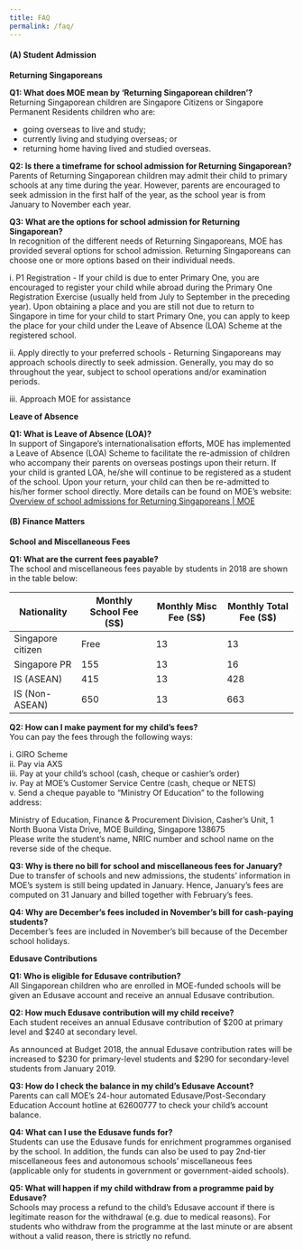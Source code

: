 ```yaml
---
title: FAQ
permalink: /faq/
---
```

#### (A) Student Admission
**Returning Singaporeans**

**Q1: What does MOE mean by ‘Returning Singaporean children’?**<br>
Returning Singaporean children are Singapore Citizens or Singapore Permanent Residents children who are:

* going overseas to live and study;
* currently living and studying overseas; or
* returning home having lived and studied overseas.

**Q2: Is there a timeframe for school admission for Returning Singaporean?**<br>
Parents of Returning Singaporean children may admit their child to primary schools at any time during the year. However, parents are encouraged to seek admission in the first half of the year, as the school year is from January to November each year.

**Q3: What are the options for school admission for Returning Singaporean?**<br>
In recognition of the different needs of Returning Singaporeans, MOE has provided several options for school admission. Returning Singaporeans can choose one or more options based on their individual needs.

i. P1 Registration - If your child is due to enter Primary One, you are encouraged to register your child while abroad during the Primary One Registration Exercise (usually held from July to September in the preceding year). Upon obtaining a place and you are still not due to return to Singapore in time for your child to start Primary One, you can apply to keep the place for your child under the Leave of Absence (LOA) Scheme at the registered school.

ii. Apply directly to your preferred schools - Returning Singaporeans may approach schools directly to seek admission. Generally, you may do so throughout the year, subject to school operations and/or examination periods.

iii. Approach MOE for assistance

**Leave of Absence**

**Q1: What is Leave of Absence (LOA)?**<br>
In support of Singapore’s internationalisation efforts, MOE has implemented a Leave of Absence (LOA) Scheme to facilitate the re-admission of children who accompany their parents on overseas postings upon their return. If your child is granted LOA, he/she will continue to be registered as a student of the school. Upon your return, your child can then be re-admitted to his/her former school directly. More details can be found on MOE’s website: [Overview of school admissions for Returning Singaporeans | MOE](https://www.moe.gov.sg/returning-singaporeans)

#### (B) Finance Matters
**School and Miscellaneous Fees**

**Q1: What are the current fees payable?**<br>
The school and miscellaneous fees payable by students in 2018 are shown in the table below:



| Nationality | Monthly School Fee (S$) | Monthly Misc Fee (S$) | Monthly Total Fee (S$) |
| -------- | -------- | -------- | -------- |
| Singapore citizen | Free | 13 | 13 |
| Singapore PR | 155 | 13 | 16 |
| IS (ASEAN) | 415 | 13	| 428 |
| IS (Non-ASEAN) | 650 | 13 |	663 |
	 	 	 
**Q2: How can I make payment for my child’s fees?**<br>
You can pay the fees through the following ways:

i. GIRO Scheme<br>
ii. Pay via AXS<br>
iii. Pay at your child’s school (cash, cheque or cashier’s order)<br>
iv. Pay at MOE’s Customer Service Centre (cash, cheque or NETS)<br>
v. Send a cheque payable to “Ministry Of Education” to the following address:

Ministry of Education, Finance &amp; Procurement Division, Casher’s Unit,
1 North Buona Vista Drive, MOE Building,
Singapore 138675<br>
Please write the student’s name, NRIC number and school name on the reverse side of the cheque.

**Q3: Why is there no bill for school and miscellaneous fees for January?**<br>
Due to transfer of schools and new admissions, the students’ information in MOE’s system is still being updated in January. Hence, January’s fees are computed on 31 January and billed together with February’s fees.

**Q4: Why are December’s fees included in November’s bill for cash-paying students?**<br>
December’s fees are included in November’s bill because of the December school holidays.

**Edusave Contributions**

**Q1: Who is eligible for Edusave contribution?**<br>
All Singaporean children who are enrolled in MOE-funded schools will be given an Edusave account and receive an annual Edusave contribution.

**Q2: How much Edusave contribution will my child receive?**<br>
Each student receives an annual Edusave contribution of $200 at primary level and $240 at secondary level.

As announced at Budget 2018, the annual Edusave contribution rates will be increased to $230 for primary-level students and $290 for secondary-level students from January 2019.

**Q3: How do I check the balance in my child’s Edusave Account?**<br>
Parents can call MOE’s 24-hour automated Edusave/Post-Secondary Education Account hotline at 62600777 to check your child’s account balance.

**Q4: What can I use the Edusave funds for?**<br>
Students can use the Edusave funds for enrichment programmes organised by the school. In addition, the funds can also be used to pay 2nd-tier miscellaneous fees and autonomous schools’ miscellaneous fees (applicable only for students in government or government-aided schools).

**Q5: What will happen if my child withdraw from a programme paid by Edusave?**<br>
Schools may process a refund to the child’s Edusave account if there is legitimate reason for the withdrawal (e.g. due to medical reasons). For students who withdraw from the programme at the last minute or are absent without a valid reason, there is strictly no refund.